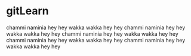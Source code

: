 # gitLearn
chammi naminia hey hey wakka wakka hey hey
chammi naminia hey hey wakka wakka hey hey
chammi naminia hey hey wakka wakka hey hey
chammi naminia hey hey wakka wakka hey hey
chammi naminia hey hey wakka wakka hey hey

